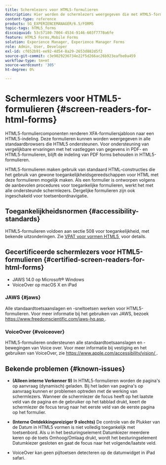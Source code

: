 ```yaml
---
title: Schermlezers voor HTML5-formulieren
description: Hier worden de schermlezers weergegeven die met HTML5-formulieren worden ondersteund.
content-type: reference
products: SG_EXPERIENCEMANAGER/6.5/FORMS
topic-tags: hTML5_forms
discoiquuid: 53c57180-7004-4534-9146-603f7770a6fe
feature: HTML5 Forms,Mobile Forms
solution: Experience Manager, Experience Manager Forms
role: Admin, User, Developer
exl-id: cf652b91-ee92-4d54-8a29-2653d882d5f2
source-git-commit: c3e9029236734e22f5d266ac26b923eafbe0a459
workflow-type: tm+mt
source-wordcount: '305'
ht-degree: 0%

---
```


# Schermlezers voor HTML5-formulieren {#screen-readers-for-html-forms}

HTML5-formuliercomponenten renderen XFA-formuliersjabloon naar een HTML5-indeling. Deze formulieren kunnen worden weergegeven in alle standaardbrowsers die HTML5 ondersteunen. Voor ondersteuning van vergelijkbare ervaringen met het vastleggen van gegevens in PDF- en HTML5-formulieren, blijft de indeling van PDF forms behouden in HTML5-formulieren.

HTML5-formulieren maken gebruik van standaard HTML-constructies die het gebruik van gewone toegankelijkheidsgereedschappen voor HTML met deze formulieren mogelijk maken. Als een formulier is ontworpen volgens de aanbevolen procedures voor toegankelijke formulieren, werkt het met alle ondersteunde schermlezers. Dergelijke formulieren zijn ook ingeschakeld voor toetsenbordnavigatie.

## Toegankelijkheidsnormen {#accessibility-standards}

HTML5-formulieren voldoen aan sectie 508 voor toegankelijkheid, met bekende uitzonderingen. Zie [&#x200B; VPAT voor vormen HTML5 &#x200B;](https://www.adobe.com/content/dam/cc1/en/accessibility/compliance/pdfs/adobe-livecycle-es4-section-508-vpat-portfolio.pdf) voor details.

## Gecertificeerde schermlezers voor HTML5-formulieren {#certified-screen-readers-for-html-forms}

* JAWS 14.0 op Microsoft® Windows
* VoiceOver op macOS X en iPad

### JAWS {#jaws}

Alle standaardtoetsaanslagen en -sneltoetsen werken voor HTML5-formulieren. Voor meer informatie bij het gebruiken van JAWS, bezoek [&#x200B; https://www.freedomscientific.com/jaws-hq.asp &#x200B;](https://www.freedomscientific.com/jaws-hq.asp).

### VoiceOver {#voiceover}

HTML5-formulieren ondersteunen alle standaardtoetsaanslagen en -bewegingen van Voice over. Voor meer informatie bij vestiging en het gebruiken van VoiceOver, zie [&#x200B; https://www.apple.com/accessibility/vision/ &#x200B;](https://www.apple.com/accessibility/vision/).

## Bekende problemen {#known-issues}

* **(Alleen interne Verkenner 9)** In HTML5-formulieren worden de pagina&#39;s op aanvraag (dynamisch) geladen. Bij het laden van pagina&#39;s op aanvraag kunnen er problemen optreden met de werking van schermlezers. Wanneer de schermlezer de focus heeft op het laatste veld van de pagina en de gebruiker op het tabblad drukt, keert de schermlezer de focus terug naar het eerste veld van de eerste pagina op het formulier.
* **(Interne Ontdekkingsreiziger 9 slechts)** De controle van de Plukker van de Datum in HTML5 vormen is niet volledig toegankelijk met toetsenbord. Als u in het besturingselement Datumkiezer meerdere keren op de toets Omhoog/Omlaag drukt, wordt het besturingselement Datumkiezer gesloten en gaat de focus naar het volgende/laatste veld.

* VoiceOver kan geen pijltoetsen detecteren op de datumwidget in iPad safari.
